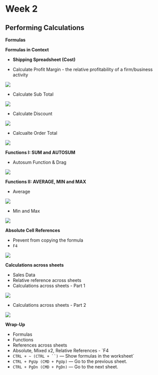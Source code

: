 # Week 2
## Performing Calculations

**Formulas**

**Formulas in Context**

* **Shipping Spreadsheet (Cost)**

* Calculate Profit Margin - the relative profitability of a firm/business activity

![](screenshot/calculate-profit-margin.gif)

* Calculate Sub Total

![](screenshot/calculate-sub-total.gif)

* Calculate Discount

![](screenshot/calculate-discount.gif)

* Calcualte Order Total

![](screenshot/calculate-order-total.gif)

**Functions I: SUM and AUTOSUM**
* Autosum Function & Drag

![](screenshot/auto-sum.gif)

**Functions II: AVERAGE, MIN and MAX**
* Average

![](screenshot/average.gif)

* Min and Max

![](screenshot/min-max.gif)

**Absolute Cell References**
* Prevent from copying the formula
* `F4`

![](screenshot/absolute-cell-references.gif)

**Calculations across sheets**
* Sales Data
* Relative reference across sheets
* Calculations across sheets - Part 1

![](screenshot/calculations-across-sheets-1.gif)

* Calculations across sheets - Part 2

![](screenshot/calculations-across-sheets-2.gif)

**Wrap-Up**
* Formulas
* Functions
* References across sheets
* Absolute, Mixed x2, Relative References - `F4
* `CTRL + ~ (CTRL + ``)` — Show formulas in the worksheet`
* `CTRL + PgUp (CMD + PgUp)` — Go to the previous sheet.
* `CTRL + PgDn (CMD + PgDn)` — Go to the next sheet.




